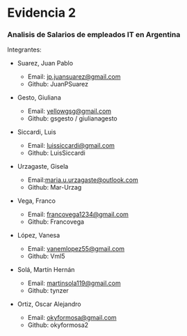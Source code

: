# Evidencia 2
### Analisis de Salarios de empleados IT en Argentina

Integrantes:
  - Suarez, Juan Pablo
    - Email: jp.juansuarez@gmail.com
    - Github: JuanPSuarez   
    
  - Gesto, Giuliana
    - Email: yellowgsg@gmail.com
    - Github: gsgesto / giulianagesto  
  
  - Siccardi, Luis  
    - Email: luissiccardi@gmail.com
    - Github: LuisSiccardi
        
  - Urzagaste, Gisela
    - Email:maria.u.urzagaste@outlook.com
    - Github: Mar-Urzag
    
  - Vega, Franco
    - Email: francovega1234@gmail.com
    - Github: Francovega

  - López, Vanesa
    - Email: vanemlopez55@gmail.com
    - Github: Vml5

  - Solá, Martín Hernán
    - Email: martinsola119@gmail.com
    - Github: tynzer

  - Ortiz, Oscar Alejandro
    - Email: okyformosa@gmail.com
    - Github: okyformosa2